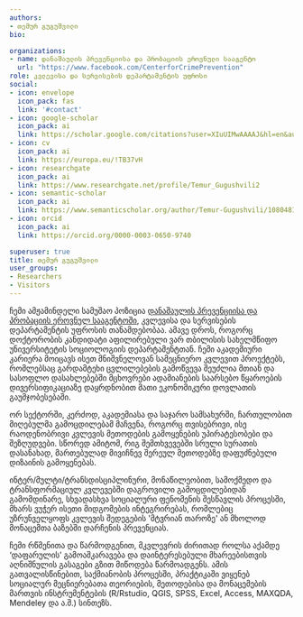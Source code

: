 ```yaml
---
authors:
- თემურ გუგუშვილი
bio:

organizations:
- name: დანაშაულის პრევენციისა და პრობაციის ეროვნული სააგენტო
  url: "https://www.facebook.com/CenterforCrimePrevention"
role: კვლევისა და სერვისების დეპარტამენტის უფროსი
social:
- icon: envelope
  icon_pack: fas
  link: '#contact'
- icon: google-scholar
  icon_pack: ai
  link: https://scholar.google.com/citations?user=XIuUIMwAAAAJ&hl=en&authuser=2
- icon: cv
  icon_pack: ai
  link: https://europa.eu/!TB37vH    
- icon: researchgate
  icon_pack: ai
  link: https://www.researchgate.net/profile/Temur_Gugushvili2
- icon: semantic-scholar
  icon_pack: ai
  link: https://www.semanticscholar.org/author/Temur-Gugushvili/108048125
- icon: orcid
  icon_pack: ai
  link: https://orcid.org/0000-0003-0650-9740

superuser: true
title: თემურ გუგუშვილი
user_groups:
- Researchers
- Visitors
---
```


ჩემი ამჟამინდელი სამუშაო პოზიცია [დანაშაულის პრევენციისა და პრობაციის ეროვნულ სააგენტოში](https://www.facebook.com/CenterforCrimePrevention), კვლევისა და სერვისების დეპარტამენტის უფროსის თანამდებობაა. ამავე დროს, როგორც დოქტორობის კანდიდატი აფილირებული ვარ თბილისის სახელმწიფო უნივერსიტეტის სოციოლოგიის დეპარტამენტთან. ჩემი აკადემიური კარიერა მოიცავს ისეთ მნიშვნელოვან სამეცნიერო კვლევით პროექტებს, რომლებსაც გარდამტეხი ცვლილებების გამოწვევა შეუძლია მთიან და სასოფლო დასახლებებში მცხოვრები ადამიანების საარსებო წყაროების დივერსიფიკაციაზე დაყრდნობით მათი ეკონომიკური დოვლათის გაუმჯობესებაში.

ორ სექტორში, კერძოდ, აკადემიასა და საჯარო სამსახურში, ჩართულობით მიღებულმა გამოცდილებამ მაჩვენა, როგორც თვისებრივი, ისე რაოდენობრივი კვლევის მეთოდების გამოყენების უპირატესობები და შეზღუდვები. სწორედ ამიტომ, რიგ შემთხვევებში სრული სურათის დასანახად, მართებულად მივიჩნევ შერეულ მეთოდებზე დაფუძნებული დიზაინის გამოყენებას. 

ინტერ/მულტი/ტრანსდისციპლინური, მონაწილეობით, სამოქმედო და ტრანსფორმაციულ კვლევებში დაგროვილი გამოცდილებიდან გამომდინარე, სხვადასხვა სოციალური ფენომენის შესწავლის პროცესში, მხარს ვუჭერ ისეთი მიდგომების ინტეგრირებას, რომლებიც უზრუნველყოფს კვლევის შედეგების 'მტვრიან თაროზე' ან მხოლოდ მონაცემთა ბაზებში დარჩენის პრევენციას. 

ჩემი რწმენითა და წარმოდგენით, მკვლევრის ძირითად როლსა აქამდე ‘დაფარულის’ გამოაშკარავება და დაინტერესებული მხარეებისთვის აღნიშნულის გასაგები გზით მიწოდება წარმოადგენს. ამის გათვალისწინებით, საქმიანობის პროცესში, პრაქტიკაში ვიყენებ სოციალურ მეცნიერებათა თეორიების, მეთოდებისა და მონაცემების მართვის ინსტრუმენტების (R/Rstudio, QGIS, SPSS, Excel, Access, MAXQDA, Mendeley და ა.შ.) სინთეზს.